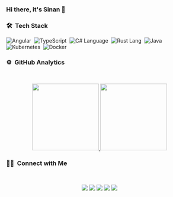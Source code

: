 ### Hi there, it's Sinan 👋

### 🛠 &nbsp;Tech Stack
![Angular](https://img.shields.io/badge/-Angular-red?style=flat&logo=angular)&nbsp;
![TypeScript](https://img.shields.io/badge/-TypeScript-blue?style=flat&logo=typescript&logoColor=white)&nbsp;
![C# Language](https://img.shields.io/badge/-C%23%20Language-purple?style=flat&logo=c%20sharp)&nbsp;
![Rust Lang](https://img.shields.io/badge/-Rust%20Lang-black?style=flat&logo=rust&logoColor=white)&nbsp;
![Java](https://img.shields.io/badge/-Java%20Language-purple?style=flat&logo=Java)&nbsp;
![Kubernetes](https://img.shields.io/badge/-Kubernetes-blue?style=flat&logo=kubernetes&logoColor=white)&nbsp;
![Docker](https://img.shields.io/badge/-Docker-black?style=flat&logo=docker&logoColor=white)&nbsp;

### ⚙️ &nbsp;GitHub Analytics
<br>
<p align="center">
<a href="https://github.com/sinanguc">
  <img height="180em" src="https://github-readme-stats-eight-theta.vercel.app/api?username=sinanguc&show_icons=true&theme=algolia&include_all_commits=true&count_private=true"/>
  <img height="180em" src="https://github-readme-stats-eight-theta.vercel.app/api/top-langs/?username=sinanguc&layout=compact&langs_count=8&theme=algolia"/>
</a>
</p>

### 🤝🏻 &nbsp;Connect with Me
<br>
<p align="center">
<a href="https://stackoverflow.com/users/8090924/sinan" target="_blank"><img src="https://img.shields.io/badge/-StackOverflow-orange?style=flat&logo=Stack%20Overflow&logoColor=white"/></a>
<a href="https://www.linkedin.com/in/bsinanguc" target="_blank"><img src="https://img.shields.io/badge/-Linkedin-blue?style=flat&logo=Linkedin&logoColor=white"/></a>
<a href="https://bsinanguc.medium.com" target="_blank"><img src="https://img.shields.io/badge/-@bsinanguc-black?style=flat&logo=medium&logoColor=white"/></a>
<a href="https://twitter.com/bsinanguc" target="_blank"><img src="https://img.shields.io/badge/-@bsinanguc-blue?style=flat&logo=twitter&logoColor=white"/></a>
<a href="https://www.instagram.com/snnguc" target="_blank"><img src="https://img.shields.io/badge/-@snnguc-purple?style=flat&logo=instagram&logoColor=white"/></a>
</p>

